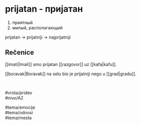 # prijatan - пријатан

1. приятный  
2. милый, располагающий

prijatan → prijatniji → najprijatniji

## Rečenice

[[imati|Imali]] smo prijatan [[razgovor]] uz [[kafa|kafu]].

[[boravak|Boravak]] na selu bio je prijatniji nego u [[grad|gradu]].

<br>

#vrsta/pridev  
#nivo/A2  

#tema/emocije  
#tema/odnosi  
#tema/mesta  
